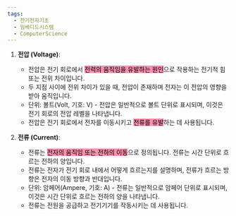 ```yaml
---
tags:
  - 전기전자기초
  - 임베디드시스템
  - ComputerScience
---
```

1. **전압 (Voltage)**:
    
    - 전압은 전기 회로에서 <mark style="background: #FF5582A6;">전력의 움직임을 유발하는 원인</mark>으로 작용하는 전기적 힘 또는 전위 차이입니다.
    - 두 지점 사이에 전위 차이가 있을 때, 전압이 존재하며 전자는 이 전압의 영향을 받아 움직입니다.
    - 단위: 볼트(Volt, 기호: V) - 전압은 일반적으로 볼트 단위로 표시되며, 이것은 전기 회로의 전압 레벨을 나타냅니다.
    - 전압은 전기 회로에서 전자를 이동시키고 <mark style="background: #FF5582A6">전류를 유발</mark>하는 데 사용됩니다.
2. **전류 (Current)**:
    
    - 전류는 <mark style="background: #FF5582A6;">전자의 움직임 또는 전하의 이동</mark>으로 정의됩니다. 전류는 시간 단위로 흐르는 전하의 양입니다.
    - 전류는 전자가 전기 회로 내에서 어떻게 흐르는지를 설명하며, 전류가 흐르는 방향은 전자의 이동 방향과 반대입니다.
    - 단위: 암페어(Ampere, 기호: A) - 전류는 일반적으로 암페어 단위로 표시되며, 이것은 시간 단위로 흐르는 전하의 양을 나타냅니다.
    - 전류는 전원을 공급하고 전기기기를 작동시키는 데 사용됩니다.